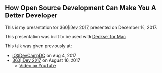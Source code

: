 ## How Open Source Development Can Make You A Better Developer

This is my presentation for [360|iDev 2017](http://360idev.com), presented on December 16, 2017.

This presentation was built to be used with [Deckset for Mac](http://decksetapp.com).

This talk was given previously at:

- [iOSDevCampDC](https://iosdevcampdc.com) on Aug 4, 2017
- [360|iDev 2017](http://360idev.com) on August 16, 2017
    - [Video on YouTube](https://www.youtube.com/watch?v=mLAz6yLznCo&list=PLnD_TKDSaFyXUvXmzJ4_-O0JGopkVrxmn&index=26)
